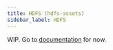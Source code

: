 ```yaml
---
title: HDFS (hdfs-assets)
sidebar_label: HDFS
---
```


WIP. Go to [documentation](https://github.com/terascope/hdfs-assets#readme) for now.
